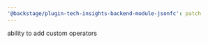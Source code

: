 ```yaml
---
'@backstage/plugin-tech-insights-backend-module-jsonfc': patch
---
```


ability to add custom operators
